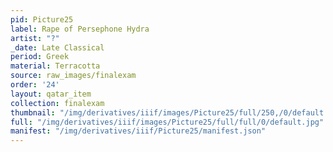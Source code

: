```yaml
---
pid: Picture25
label: Rape of Persephone Hydra
artist: "?"
_date: Late Classical
period: Greek
material: Terracotta
source: raw_images/finalexam
order: '24'
layout: qatar_item
collection: finalexam
thumbnail: "/img/derivatives/iiif/images/Picture25/full/250,/0/default.jpg"
full: "/img/derivatives/iiif/images/Picture25/full/full/0/default.jpg"
manifest: "/img/derivatives/iiif/Picture25/manifest.json"
---
```

